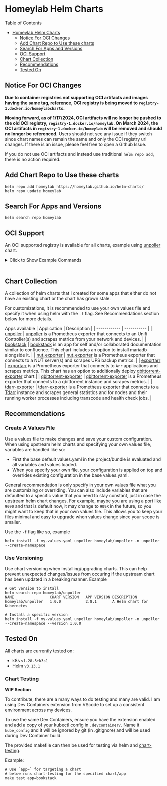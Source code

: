 # Homeylab Helm Charts
Table of Contents
- [Homeylab Helm Charts](#homeylab-helm-charts)
  - [Notice For OCI Changes](#notice-for-oci-changes)
  - [Add Chart Repo to Use these charts](#add-chart-repo-to-use-these-charts)
  - [Search For Apps and Versions](#search-for-apps-and-versions)
  - [OCI Support](#oci-support)
  - [Chart Collection](#chart-collection)
  - [Recommendations](#recommendations)
  - [Tested On](#tested-on)


## Notice For OCI Changes
**Due to container registries not supporting OCI artifacts and images having the same tag, [reference](https://forums.docker.com/t/tag-overlap-in-oci-artifacts/131453), OCI registry is being moved to `registry-1.docker.io/homeylabcharts`.** 

**Moving forward, as of 1/17/2024, OCI artifacts will no longer be pushed to the old OCI registry, `registry-1.docker.io/homeylab`. On March 2024, the OCI artifacts in `registry-1.docker.io/homeylab` will be removed and should no longer be referenced.** Users should not see any issue if they switch since chart names can remain the same and only the OCI registry url changes. If there is an issue, please feel free to open a Github Issue.

If you do not use OCI artifacts and instead use traditional `helm repo add`, there is no action required.


## Add Chart Repo to Use these charts
```
helm repo add homeylab https://homeylab.github.io/helm-charts/
helm repo update homeylab
```

## Search For Apps and Versions
```
helm search repo homeylab
```

## OCI Support
An OCI supported registry is available for all charts, example using [unpoller](https://github.com/homeylab/helm-charts/tree/main/charts/unpoller) chart.

<details closed>
<summary>Click to Show Example Commands</summary>
<br>

```bash
# pulls chart files locally for you to inspect
helm pull oci://registry-1.docker.io/homeylabcharts/unpoller --version 2.X.X

# outputs all the chart files as stdout
helm show all oci://registry-1.docker.io/homeylabcharts/unpoller --version 2.X.X

# outputs manifests as if an install was being made
# - optionally can use your own values file:  `-f custom-values.yaml`
helm template unpoller oci://registry-1.docker.io/homeylabcharts/unpoller --version 2.X.X

# install chart into your namespace
# - optionally can use your own values file:  `-f custom-values.yaml`
helm install unpoller -n <namespace> oci://registry-1.docker.io/homeylabcharts/unpoller --version 2.X.X

# upgrade existing chart in your namespace
# - optionally can use your own values file:  `-f custom-values.yaml`
helm upgrade unpoller -n <namespace> oci://registry-1.docker.io/homeylabcharts/unpoller --version 3.X.X
```
</details>
<br>

## Chart Collection
A collection of helm charts that I created for some apps that either do not have an existing chart or the chart has grown stale.

For customizations, it is recommended to use your own values file and specify it when using helm with the `-f` flag. See Recommendations section below for more details.

Apps available
| Application  | Description | 
| ------------ | ----------- |
| [unpoller](https://github.com/homeylab/helm-charts/tree/main/charts/unpoller)  | [unpoller](https://github.com/unpoller/unpoller) is a Prometheus exporter that connects to an Unifi Controller(s) and scrapes metrics from your network and devices. |
| [bookstack](https://github.com/homeylab/helm-charts/tree/main/charts/bookstack) | [bookstack](https://github.com/BookStackApp/BookStack) is an app for self and/or collaborated documentation similar to confluence. This chart includes an option to install mariadb alongside it. |
| [nut_exporter](https://github.com/homeylab/helm-charts/tree/main/charts/nut-exporter) | [nut_exporter](https://github.com/DRuggeri/nut_exporter) is a Prometheus exporter that connects to a NUT server(s) and scrapes UPS backup metrics. |
| [exportarr](https://github.com/homeylab/helm-charts/tree/main/charts/exportarr) | [exportarr](https://github.com/onedr0p/exportarr) is a Prometheus exporter that connects to `Arr` applications and scrapes metrics. This chart has an option to additionally deploy [qbittorrent-exporter](https://github.com/homeylab/helm-charts/tree/main/charts/qbittorrent-exporter) chart.|
| [qbittorrent-exporter](https://github.com/homeylab/helm-charts/tree/main/charts/qbittorrent-exporter) | [qbittorrent-exporter](https://github.com/caseyscarborough/qbittorrent-exporter) is a Prometheus exporter that connects to a qbittorrent instance and scrapes metrics.  |
| [tdarr-exporter](https://github.com/homeylab/tdarr-exporter) | [tdarr-exporter](https://github.com/homeylab/tdarr-exporter) is a Prometheus exporter that connects to a [Tdarr](https://github.com/HaveAGitGat/Tdarr) instance and scrapes general statistics and for nodes and their running worker processes including transcode and health check jobs. |

## Recommendations
### Create A Values File
Use a values file to make changes and save your custom configuration. When using upstream helm charts and specifying your own values file, variables are handled like so:

- First the base default values.yaml in the project/bundle is evaluated and all variables and values loaded.
- When you specify your own file, your configuration is applied on top and overrides existing configuration in the base values.yaml.

General recommendation is only specify in your own values file what you are customizing or overriding. You can also include variables that are defaulted to a specific value that you need to stay constant, just in case the upstream helm chart changes. For example, maybe you are using a port like `9090` and that is default now, it may change to `909X` in the future, so you might want to keep that in your own values file. This allows you to keep your files minimal and easy to upgrade when values change since your scope is smaller.

Use the `-f` flag like so, example
```
helm install -f my-values.yaml unpoller homeylab/unpoller -n unpoller --create-namespace
```

### Use Versioning
Use chart versioning when installing/upgrading charts. This can help prevent unexpected changes/issues from occuring if the upstream chart has been updated in a breaking manner. Example
```
# Get version to install
helm search repo homeylab/unpoller
NAME             	CHART VERSION	APP VERSION	DESCRIPTION
homeylab/unpoller	1.0.0        	2.8.1      	A Helm chart for Kubernetes

# Install a specific version
helm install -f my-values.yaml unpoller homeylab/unpoller -n unpoller --create-namespace --version 1.0.0
```

## Tested On
All charts are currently tested on:
- k8s `v1.28.5+k3s1`
- Helm `v3.13.1`

### Chart Testing
**WIP Section**

To contribute, there are a many ways to do testing and many are valid. I am using Dev Containers extension from VScode to set up a consistent environment across my devices.

To use the same Dev Containers, ensure you have the extension enabled and add a copy of your kubectl config in `.devcontainer/`. Name it `kube_config` and it will be ignored by git (in .gitignore) and will be used during Dev Container build.

The provided makefile can then be used for testing via helm and [chart-testing](https://github.com/helm/chart-testing).

Example:
```
# Use `app=` for targeting a chart
# below runs chart-testing for the specified chart/app
make test app=bookstack
```